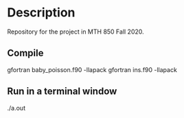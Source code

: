 # Description
Repository for the project in MTH 850 Fall 2020. 

Compile
-------
gfortran baby_poisson.f90 -llapack
gfortran ins.f90 -llapack

Run in a terminal window
------------------------
./a.out 
